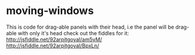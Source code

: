 moving-windows
==============

This is code for drag-able panels with their head, i.e the panel will be drag-able with only it's head
check out the fiddles for it:
http://jsfiddle.net/92arpitgoyal/am5vM/
http://jsfiddle.net/92arpitgoyal/BpxLn/
